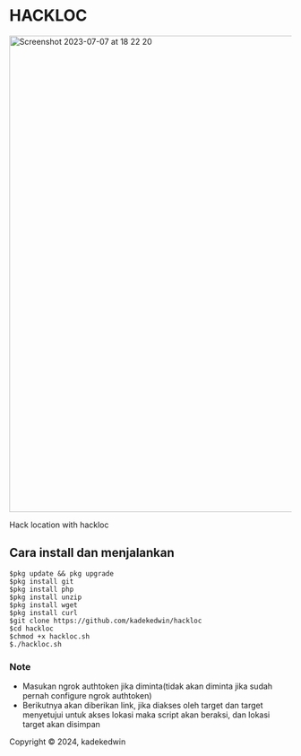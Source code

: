 # HACKLOC
<img width="850" alt="Screenshot 2023-07-07 at 18 22 20" src="https://github.com/kadekedwin/hackloc/assets/71983420/8a2d8300-bef3-4ffe-b04e-772b4cdb6526">

Hack location with hackloc


## Cara install dan menjalankan
```
$pkg update && pkg upgrade
$pkg install git
$pkg install php
$pkg install unzip
$pkg install wget
$pkg install curl
$git clone https://github.com/kadekedwin/hackloc
$cd hackloc
$chmod +x hackloc.sh
$./hackloc.sh
```

### Note
- Masukan ngrok authtoken jika diminta(tidak akan diminta jika sudah pernah configure ngrok authtoken)
- Berikutnya akan diberikan link, jika diakses oleh target dan target menyetujui untuk akses lokasi maka script akan beraksi, dan lokasi target akan disimpan


Copyright © 2024, kadekedwin
